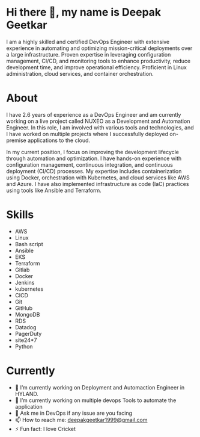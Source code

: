 # Hi there 👋, my name is Deepak Geetkar
  I am a highly skilled and certified DevOps Engineer with extensive experience in automating and optimizing mission-critical deployments over a large infrastructure. Proven expertise in leveraging configuration management, CI/CD, and monitoring tools to enhance productivity, reduce development time, and improve operational efficiency. Proficient in Linux administration, cloud services, and container orchestration.

# About
I have 2.6 years of experience as a DevOps Engineer and am currently working on a live project called NUXEO as a Development and Automation Engineer. In this role, I am involved with various tools and technologies, and I have worked on multiple projects where I successfully deployed on-premise applications to the cloud.

In my current position, I focus on improving the development lifecycle through automation and optimization. I have hands-on experience with configuration management, continuous integration, and continuous deployment (CI/CD) processes. My expertise includes containerization using Docker, orchestration with Kubernetes, and cloud services like AWS and Azure. I have also implemented infrastructure as code (IaC) practices using tools like Ansible and Terraform.

# Skills
* AWS 
* Linux 
* Bash script
* Ansible
* EKS 
* Terraform 
* Gitlab
* Docker
* Jenkins
* kubernetes  
* CICD
* Git
* GitHub
* MongoDB
* RDS
* Datadog
* PagerDuty
* site24*7
* Python

# Currently

* 🔭 I’m currently working on Deployment and Automaction Engineer in HYLAND.
* 🌱 I’m currently working on multiple devops Tools to automate the application 
* 💬 Ask me in DevOps if any issue are you facing 
* 📫 How to reach me: deepakgeetkar1999@gmail.com
* ⚡ Fun fact: I love Cricket 
